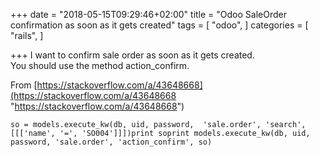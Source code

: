 +++
date = "2018-05-15T09:29:46+02:00"
title = "Odoo SaleOrder confirmation as soon as it gets created"
tags = [
  "odoo",
]
categories = [
  "rails",
]

+++
I want to confirm sale order as soon as it gets created.  
You should use the method action_confirm.

From [https://stackoverflow.com/a/43648668](https://stackoverflow.com/a/43648668 "https://stackoverflow.com/a/43648668")

<!--more-->

    so = models.execute_kw(db, uid, password,  'sale.order', 'search',   [[['name', '=', 'SO004']]])print soprint models.execute_kw(db, uid, password, 'sale.order', 'action_confirm', so)